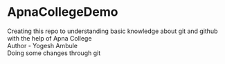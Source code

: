 # ApnaCollegeDemo
Creating this repo to understanding basic knowledge about git and github with the help of Apna College
<br>
Author - Yogesh Ambule
<br>
Doing some changes through git 